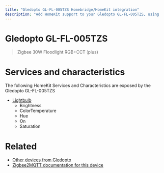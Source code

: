```yaml
---
title: "Gledopto GL-FL-005TZS Homebridge/HomeKit integration"
description: "Add HomeKit support to your Gledopto GL-FL-005TZS, using Homebridge, Zigbee2MQTT and homebridge-z2m."
---
```

<!---
This file has been GENERATED using src/docgen/docgen.ts
DO NOT EDIT THIS FILE MANUALLY!
-->
# Gledopto GL-FL-005TZS
> Zigbee 30W Floodlight RGB+CCT (plus)


# Services and characteristics
The following HomeKit Services and Characteristics are exposed by
the Gledopto GL-FL-005TZS

* [Lightbulb](../../light.md)
  * Brightness
  * ColorTemperature
  * Hue
  * On
  * Saturation


# Related
* [Other devices from Gledopto](../index.md#gledopto)
* [Zigbee2MQTT documentation for this device](https://www.zigbee2mqtt.io/devices/GL-FL-005TZS.html)